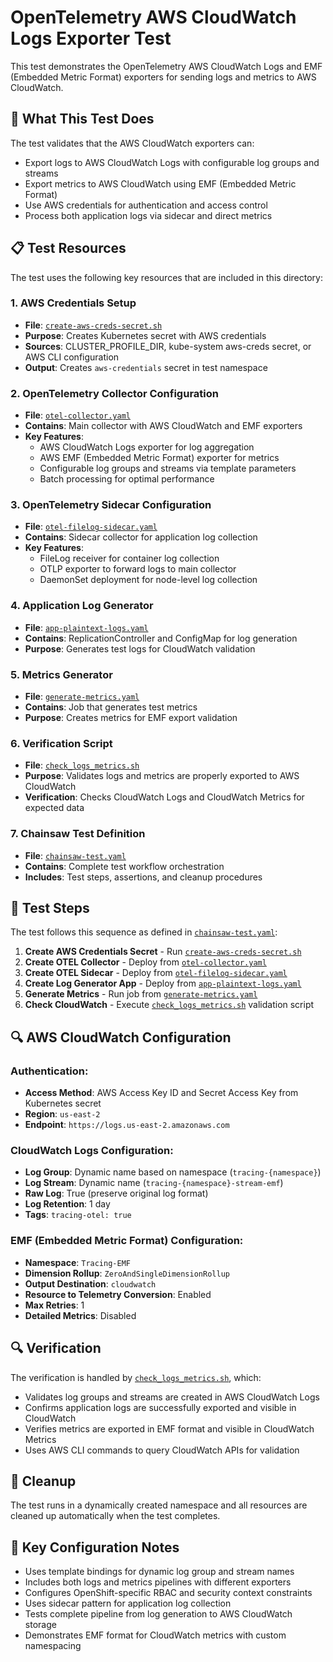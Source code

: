 # OpenTelemetry AWS CloudWatch Logs Exporter Test

This test demonstrates the OpenTelemetry AWS CloudWatch Logs and EMF (Embedded Metric Format) exporters for sending logs and metrics to AWS CloudWatch.

## 🎯 What This Test Does

The test validates that the AWS CloudWatch exporters can:
- Export logs to AWS CloudWatch Logs with configurable log groups and streams
- Export metrics to AWS CloudWatch using EMF (Embedded Metric Format)
- Use AWS credentials for authentication and access control
- Process both application logs via sidecar and direct metrics

## 📋 Test Resources

The test uses the following key resources that are included in this directory:

### 1. AWS Credentials Setup
- **File**: [`create-aws-creds-secret.sh`](./create-aws-creds-secret.sh)
- **Purpose**: Creates Kubernetes secret with AWS credentials
- **Sources**: CLUSTER_PROFILE_DIR, kube-system aws-creds secret, or AWS CLI configuration
- **Output**: Creates `aws-credentials` secret in test namespace

### 2. OpenTelemetry Collector Configuration  
- **File**: [`otel-collector.yaml`](./otel-collector.yaml)
- **Contains**: Main collector with AWS CloudWatch and EMF exporters
- **Key Features**:
  - AWS CloudWatch Logs exporter for log aggregation
  - AWS EMF (Embedded Metric Format) exporter for metrics
  - Configurable log groups and streams via template parameters
  - Batch processing for optimal performance

### 3. OpenTelemetry Sidecar Configuration
- **File**: [`otel-filelog-sidecar.yaml`](./otel-filelog-sidecar.yaml)  
- **Contains**: Sidecar collector for application log collection
- **Key Features**:
  - FileLog receiver for container log collection
  - OTLP exporter to forward logs to main collector
  - DaemonSet deployment for node-level log collection

### 4. Application Log Generator
- **File**: [`app-plaintext-logs.yaml`](./app-plaintext-logs.yaml)
- **Contains**: ReplicationController and ConfigMap for log generation
- **Purpose**: Generates test logs for CloudWatch validation

### 5. Metrics Generator
- **File**: [`generate-metrics.yaml`](./generate-metrics.yaml)
- **Contains**: Job that generates test metrics
- **Purpose**: Creates metrics for EMF export validation

### 6. Verification Script
- **File**: [`check_logs_metrics.sh`](./check_logs_metrics.sh)
- **Purpose**: Validates logs and metrics are properly exported to AWS CloudWatch
- **Verification**: Checks CloudWatch Logs and CloudWatch Metrics for expected data

### 7. Chainsaw Test Definition
- **File**: [`chainsaw-test.yaml`](./chainsaw-test.yaml)
- **Contains**: Complete test workflow orchestration
- **Includes**: Test steps, assertions, and cleanup procedures

## 🚀 Test Steps

The test follows this sequence as defined in [`chainsaw-test.yaml`](./chainsaw-test.yaml):

1. **Create AWS Credentials Secret** - Run [`create-aws-creds-secret.sh`](./create-aws-creds-secret.sh)
2. **Create OTEL Collector** - Deploy from [`otel-collector.yaml`](./otel-collector.yaml)  
3. **Create OTEL Sidecar** - Deploy from [`otel-filelog-sidecar.yaml`](./otel-filelog-sidecar.yaml)
4. **Create Log Generator App** - Deploy from [`app-plaintext-logs.yaml`](./app-plaintext-logs.yaml)
5. **Generate Metrics** - Run job from [`generate-metrics.yaml`](./generate-metrics.yaml)
6. **Check CloudWatch** - Execute [`check_logs_metrics.sh`](./check_logs_metrics.sh) validation script

## 🔍 AWS CloudWatch Configuration

### Authentication:
- **Access Method**: AWS Access Key ID and Secret Access Key from Kubernetes secret
- **Region**: `us-east-2`
- **Endpoint**: `https://logs.us-east-2.amazonaws.com`

### CloudWatch Logs Configuration:
- **Log Group**: Dynamic name based on namespace (`tracing-{namespace}`)
- **Log Stream**: Dynamic name (`tracing-{namespace}-stream-emf`)
- **Raw Log**: True (preserve original log format)
- **Log Retention**: 1 day
- **Tags**: `tracing-otel: true`

### EMF (Embedded Metric Format) Configuration:
- **Namespace**: `Tracing-EMF`
- **Dimension Rollup**: `ZeroAndSingleDimensionRollup`
- **Output Destination**: `cloudwatch`
- **Resource to Telemetry Conversion**: Enabled
- **Max Retries**: 1
- **Detailed Metrics**: Disabled

## 🔍 Verification

The verification is handled by [`check_logs_metrics.sh`](./check_logs_metrics.sh), which:
- Validates log groups and streams are created in AWS CloudWatch Logs
- Confirms application logs are successfully exported and visible in CloudWatch
- Verifies metrics are exported in EMF format and visible in CloudWatch Metrics
- Uses AWS CLI commands to query CloudWatch APIs for validation

## 🧹 Cleanup

The test runs in a dynamically created namespace and all resources are cleaned up automatically when the test completes.

## 📝 Key Configuration Notes

- Uses template bindings for dynamic log group and stream names
- Includes both logs and metrics pipelines with different exporters
- Configures OpenShift-specific RBAC and security context constraints
- Uses sidecar pattern for application log collection
- Tests complete pipeline from log generation to AWS CloudWatch storage
- Demonstrates EMF format for CloudWatch metrics with custom namespacing 